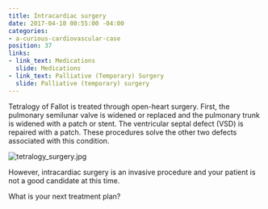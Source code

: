 ```yaml
---
title: Intracardiac surgery
date: 2017-04-10 00:55:00 -04:00
categories:
- a-curious-cardiovascular-case
position: 37
links:
- link_text: Medications
  slide: Medications
- link_text: Palliative (Temporary) Surgery
  slide: Palliative (temporary) surgery
---
```


Tetralogy of Fallot is treated through open-heart surgery. First, the pulmonary semilunar valve is widened or replaced and the pulmonary trunk is widened with a patch or stent. The ventricular septal defect (VSD) is repaired with a patch. These procedures solve the other two defects associated with this condition.

![tetralogy_surgery.jpg](/uploads/tetralogy_surgery.jpg)

However, intracardiac surgery is an invasive procedure and your patient is not a good candidate at this time.

What is your next treatment plan?

